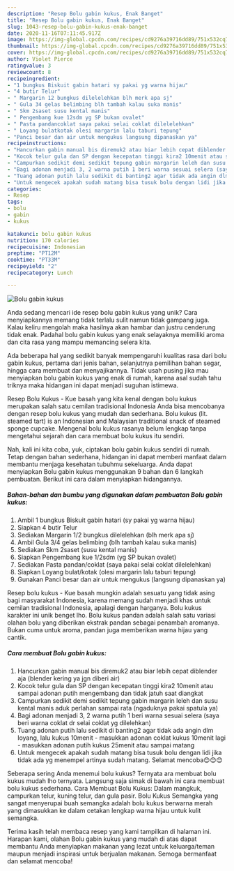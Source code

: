 ```yaml
---
description: "Resep Bolu gabin kukus, Enak Banget"
title: "Resep Bolu gabin kukus, Enak Banget"
slug: 1043-resep-bolu-gabin-kukus-enak-banget
date: 2020-11-16T07:11:45.917Z
image: https://img-global.cpcdn.com/recipes/cd9276a39716dd89/751x532cq70/bolu-gabin-kukus-foto-resep-utama.jpg
thumbnail: https://img-global.cpcdn.com/recipes/cd9276a39716dd89/751x532cq70/bolu-gabin-kukus-foto-resep-utama.jpg
cover: https://img-global.cpcdn.com/recipes/cd9276a39716dd89/751x532cq70/bolu-gabin-kukus-foto-resep-utama.jpg
author: Violet Pierce
ratingvalue: 3
reviewcount: 8
recipeingredient:
- "1 bungkus Biskuit gabin hatari sy pakai yg warna hijau"
- "4 butir Telur"
- " Margarin 12 bungkus dilelelehkan blh merk apa sj"
- " Gula 34 gelas belimbing blh tambah kalau suka manis"
- " Skm 2saset susu kental manis"
- " Pengembang kue 12sdm yg SP bukan ovalet"
- " Pasta pandancoklat saya pakai selai coklat dilelelehkan"
- " Loyang bulatkotak olesi margarin lalu taburi tepung"
- "Panci besar dan air untuk mengukus langsung dipanaskan ya"
recipeinstructions:
- "Hancurkan gabin manual bis diremuk2 atau biar lebih cepat diblender aja (blender kering ya jgn diberi air)"
- "Kocok telur gula dan SP dengan kecepatan tinggi kira2 10menit atau sampai adonan putih mengembang dan tidak jatuh saat diangkat"
- "Campurkan sedikit demi sedikit tepung gabin margarin leleh dan susu kental manis aduk perlahan sampai rata (ngaduknya pakai spatula ya)"
- "Bagi adonan menjadi 3, 2 warna putih 1 beri warna sesuai selera (saya beri warna coklat dr selai coklat yg dilelehkan)"
- "Tuang adonan putih lalu sedikit di banting2 agar tidak ada angin dlm loyang, lalu kukus 10menit - masukkan adonan coklat kukus 10menit lagi - masukkan adonan putih kukus 25menit atau sampai matang"
- "Untuk mengecek apakah sudah matang bisa tusuk bolu dengan lidi jika tidak ada yg menempel artinya sudah matang. Selamat mencoba😊😊😊"
categories:
- Resep
tags:
- bolu
- gabin
- kukus

katakunci: bolu gabin kukus 
nutrition: 170 calories
recipecuisine: Indonesian
preptime: "PT12M"
cooktime: "PT33M"
recipeyield: "2"
recipecategory: Lunch

---
```



![Bolu gabin kukus](https://img-global.cpcdn.com/recipes/cd9276a39716dd89/751x532cq70/bolu-gabin-kukus-foto-resep-utama.jpg)

Anda sedang mencari ide resep bolu gabin kukus yang unik? Cara menyiapkannya memang tidak terlalu sulit namun tidak gampang juga. Kalau keliru mengolah maka hasilnya akan hambar dan justru cenderung tidak enak. Padahal bolu gabin kukus yang enak selayaknya memiliki aroma dan cita rasa yang mampu memancing selera kita.

Ada beberapa hal yang sedikit banyak mempengaruhi kualitas rasa dari bolu gabin kukus, pertama dari jenis bahan, selanjutnya pemilihan bahan segar, hingga cara membuat dan menyajikannya. Tidak usah pusing jika mau menyiapkan bolu gabin kukus yang enak di rumah, karena asal sudah tahu triknya maka hidangan ini dapat menjadi suguhan istimewa.

Resep Bolu Kukus - Kue basah yang kita kenal dengan bolu kukus merupakan salah satu cemilan tradisional Indonesia Anda bisa mencobanya dengan resep bolu kukus yang mudah dan sederhana. Bolu kukus (lit. steamed tart) is an Indonesian and Malaysian traditional snack of steamed sponge cupcake. Mengenal bolu kukus rasanya belum lengkap tanpa mengetahui sejarah dan cara membuat bolu kukus itu sendiri.


Nah, kali ini kita coba, yuk, ciptakan bolu gabin kukus sendiri di rumah. Tetap dengan bahan sederhana, hidangan ini dapat memberi manfaat dalam membantu menjaga kesehatan tubuhmu sekeluarga. Anda dapat menyiapkan Bolu gabin kukus menggunakan 9 bahan dan 6 langkah pembuatan. Berikut ini cara dalam menyiapkan hidangannya.

<!--inarticleads1-->

##### Bahan-bahan dan bumbu yang digunakan dalam pembuatan Bolu gabin kukus:

1. Ambil 1 bungkus Biskuit gabin hatari (sy pakai yg warna hijau)
1. Siapkan 4 butir Telur
1. Sediakan  Margarin 1/2 bungkus dilelelehkan (blh merk apa sj)
1. Ambil  Gula 3/4 gelas belimbing (blh tambah kalau suka manis)
1. Sediakan  Skm 2saset (susu kental manis)
1. Siapkan  Pengembang kue 1/2sdm (yg SP bukan ovalet)
1. Sediakan  Pasta pandan/coklat (saya pakai selai coklat dilelelehkan)
1. Siapkan  Loyang bulat/kotak (olesi margarin lalu taburi tepung)
1. Gunakan Panci besar dan air untuk mengukus (langsung dipanaskan ya)


Resep bolu kukus - Kue basah mungkin adalah sesuatu yang tidak asing bagi masyarakat Indonesia, karena memang sudah menjadi khas untuk cemilan tradisional Indonesia, apalagi dengan harganya. Bolu kukus karakter ini unik benget lho. Bolu kukus pandan adalah salah satu variasi olahan bolu yang diberikan ekstrak pandan sebagai penambah aromanya. Bukan cuma untuk aroma, pandan juga memberikan warna hijau yang cantik. 

<!--inarticleads2-->

##### Cara membuat Bolu gabin kukus:

1. Hancurkan gabin manual bis diremuk2 atau biar lebih cepat diblender aja (blender kering ya jgn diberi air)
1. Kocok telur gula dan SP dengan kecepatan tinggi kira2 10menit atau sampai adonan putih mengembang dan tidak jatuh saat diangkat
1. Campurkan sedikit demi sedikit tepung gabin margarin leleh dan susu kental manis aduk perlahan sampai rata (ngaduknya pakai spatula ya)
1. Bagi adonan menjadi 3, 2 warna putih 1 beri warna sesuai selera (saya beri warna coklat dr selai coklat yg dilelehkan)
1. Tuang adonan putih lalu sedikit di banting2 agar tidak ada angin dlm loyang, lalu kukus 10menit - masukkan adonan coklat kukus 10menit lagi - masukkan adonan putih kukus 25menit atau sampai matang
1. Untuk mengecek apakah sudah matang bisa tusuk bolu dengan lidi jika tidak ada yg menempel artinya sudah matang. Selamat mencoba😊😊😊


Seberapa sering Anda menemui bolu kukus? Ternyata ara membuat bolu kukus mudah lho ternyata. Langsung saja simak di bawah ini cara membuat bolu kukus sederhana. Cara Membuat Bolu Kukus: Dalam mangkuk, campurkan telur, kuning telur, dan gula pasir. Bolu Kukus Semangka yang sangat menyerupai buah semangka adalah bolu kukus berwarna merah yang dimasukkan ke dalam cetakan lengkap warna hijau untuk kulit semangka. 

Terima kasih telah membaca resep yang kami tampilkan di halaman ini. Harapan kami, olahan Bolu gabin kukus yang mudah di atas dapat membantu Anda menyiapkan makanan yang lezat untuk keluarga/teman maupun menjadi inspirasi untuk berjualan makanan. Semoga bermanfaat dan selamat mencoba!
